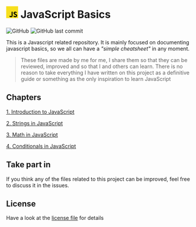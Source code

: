 # ![alt text](assets/img/32x32.jpg) JavaScript Basics

![GitHub](https://img.shields.io/github/license/aleexnl/JS-Basics?style=for-the-badge) ![GitHub last commit](https://img.shields.io/github/last-commit/aleexnl/JS-Basics?style=for-the-badge)

This is a Javascript related repository.
It is mainly focused on documenting javascript basics, so we all can have a _"simple cheatsheet"_ in any moment.

> These files are made by me for me, I share them so that they can be reviewed, improved and so that I and others can learn. There is no reason to take everything I have written on this project as a definitive guide or something as the only inspiration to learn JavaScript

## Chapters

[1. Introduction to JavaScript](./1.Introduction/)

[2. Strings in JavaScript](./2.Strings/)

[3. Math in JavaScript](./3.Math/)

[4. Conditionals in JavaScript](./4.Conditionals/)

## Take part in

If you think any of the files related to this project can be improved, feel free to discuss it in the issues.

## License

Have a look at the [license file](./LICENSE) for details

